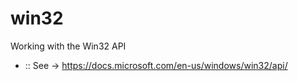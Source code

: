 # win32
 Working with the Win32 API
 
* :: See -> https://docs.microsoft.com/en-us/windows/win32/api/